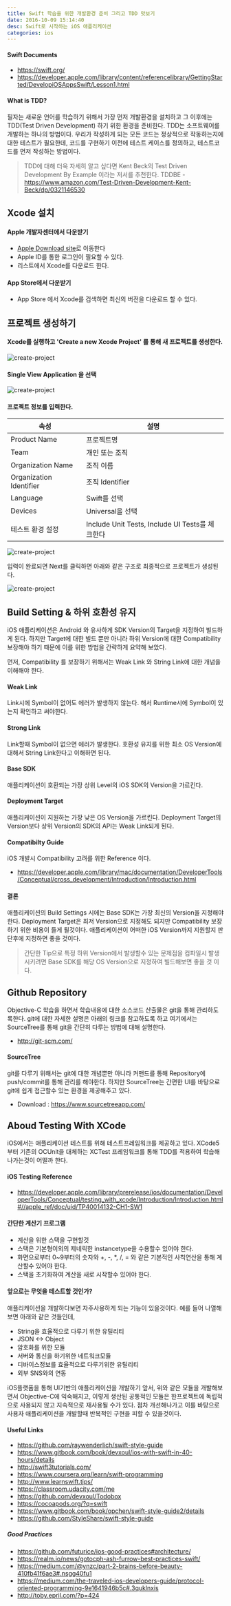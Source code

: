 ```yaml
---
title: Swift 학습을 위한 개발환경 준비 그리고 TDD 맛보기
date: 2016-10-09 15:14:40
desc: Swift로 시작하는 iOS 애플리케이션
categories: ios
---
```


#### Swift Documents

- https://swift.org/
- https://developer.apple.com/library/content/referencelibrary/GettingStarted/DevelopiOSAppsSwift/Lesson1.html

#### What is TDD?

필자는 새로운 언어를 학습하기 위해서 가장 먼저 개발환경을 설치하고 그 이후에는 TDD(Test Driven Development) 하기 위한 환경을 준비한다. TDD는 소프트웨어를 개발하는 하나의 방법이다. 우리가 작성하게 되는 모든 코드는 정상적으로 작동하는지에 대한 테스트가 필요한데, 코드를 구현하기 이전에 테스트 케이스를 정의하고, 테스트코드를 먼저 작성하는 방법이다.

> TDD에 대해 더욱 자세히 알고 싶다면 Kent Beck의 Test Driven Development By Example 이라는 저서를 추천한다.
TDDBE - https://www.amazon.com/Test-Driven-Development-Kent-Beck/dp/0321146530

## Xcode 설치

#### Apple 개발자센터에서 다운받기

- [Apple Download site](https://developer.apple.com/download/more)로 이동한다
- Apple ID를 통한 로그인이 필요할 수 있다.
- 리스트에서 Xcode를 다운로드 한다.

#### App Store에서 다운받기

- App Store 에서 Xcode를 검색하면 최신의 버전을 다운로드 할 수 있다.

## 프로젝트 생성하기

#### Xcode를 실행하고 'Create a new Xcode Project' 를 통해 새 프로젝트를 생성한다.

![create-project](http://image.toast.com/aaaaahq/xcode-create-project-1.png)

#### Single View Application 을 선택

![create-project](http://image.toast.com/aaaaahq/xcode-create-project-2.png)

#### 프로젝트 정보를 입력한다.

| 속성 | 설명  |
|-|-|
| Product Name | 프로젝트명 |
| Team | 개인 또는 조직 |
| Organization Name | 조직 이름
| Organization Identifier | 조직 Identifier
| Language | Swift를 선택
| Devices | Universal을 선택 |
| 테스트 환경 설정 | Include Unit Tests, Include UI Tests를 체크한다 |

![create-project](http://image.toast.com/aaaaahq/xcode-create-project-3.png)


입력이 완료되면 Next를 클릭하면 아래와 같은 구조로 최종적으로 프로젝트가 생성된다.

![create-project](http://image.toast.com/aaaaahq/xcode-create-project-4.png)


## Build Setting & 하위 호환성 유지

iOS 애플리케이션은 Android 와 유사하게 SDK Version의 Target을 지정하여 빌드하게 된다. 하지만 Target에 대한 빌드 뿐만 아니라 하위 Version에 대한 Compatibility 보장해야 하기 때문에 이를 위한 방법을 간략하게 요약해 보았다.

먼저, Compatibility 를 보장하기 위해서는 Weak Link 와 String Link에 대한 개념을 이해해야 한다.

#### Weak Link
Link시에 Symbol이 없어도 에러가 발생하지 않는다. 해서 Runtime시에 Symbol이 있는지 확인하고 써야한다.

#### Strong Link
Link할때 Symbol이 없으면 에러가 발생한다. 호환성 유지를 위한 최소 OS Version에 대해서 String Link한다고 이해하면 된다.

#### Base SDK
애플리케이션이 호환되는 가장 상위 Level의 iOS SDK의 Version을 가르킨다.

#### Deployment Target
애플리케이션이 지원하는 가장 낮은 OS Version을 가르킨다. Deployment Target의 Version보다 상위 Version의 SDK의 API는 Weak Link되게 된다.

#### Compatibilty Guide
iOS 개발시 Compatibility 고려를 위한 Reference 이다.

- https://developer.apple.com/library/mac/documentation/DeveloperTools/Conceptual/cross_development/Introduction/Introduction.html

#### 결론

애플리케이션의 Build Settings 시에는 Base SDK는 가장 최신의 Version을 지정해야 한다. Deployment Target은 최저 Version으로 지정해도 되지만 Compatibility 보장하기 위한 비용이 들게 될것이다.
애플리케이션이 어떠한 iOS Version까지 지원할지 판단후에 지정하면 좋을 것이다.

> 간단한 Tip으로 특정 하위 Version에서 발생할수 있는 문제점을 컴파일시 발생시키려면 Base SDK를 해당 OS Version으로 지정하여 빌드해보면 좋을 것 이다.

## Github Repository

Objective-C 학습을 하면서 학습내용에 대한 소스코드 산출물은 git을 통해 관리하도록한다. git에 대한 자세한 설명은 아래의 링크를 참고하도록 하고 여기에서는 SourceTree를 통해 git을 간단히 다루는 방법에 대해 설명한다.

- http://git-scm.com/

#### SourceTree

git를 다루기 위해서는 git에 대한 개념뿐만 아니라 커맨드를 통해 Repository에 push/commit를 통해 관리를 해야한다. 하지만 SourceTree는 간편한 UI를 바탕으로 git에 쉽게 접근할수 있는 환경을 제공해주고 있다.

- Download : https://www.sourcetreeapp.com/

## Aboud Testing With XCode

iOS에서는 애플리케이션 테스트를 위해 테스트프레임워크를 제공하고 있다. XCode5부터 기존의 OCUnit을 대체하는 XCTest 프레임워크를 통해 TDD를 적용하여 학습해 나가는것이 어떨까 한다.

#### iOS Testing Reference

- https://developer.apple.com/library/prerelease/ios/documentation/DeveloperTools/Conceptual/testing_with_xcode/Introduction/Introduction.html#//apple_ref/doc/uid/TP40014132-CH1-SW1

#### 간단한 계산기 프로그램

- 계산을 위한 스택을 구현할것
- 스택은 기본형이외의 제네릭한 instancetype을 수용할수 있어야 한다.
- 화면으로부터 0~9부터의 숫자와 +, -, *, /, = 와 같은 기본적인 사칙연산을 통해 계산할수 있어야 한다.
- 스택을 초기화하여 계산을 새로 시작할수 있어야 한다.

#### 앞으로는 무엇을 테스트할 것인가?
애플리케이션을 개발하다보면 자주사용하게 되는 기능이 있을것이다. 예를 들어 나열해보면 아래와 같은 것들인데,

- String을 효율적으로 다루기 위한 유틸리티
- JSON <-> Object
- 암호화를 위한 모듈
- 서버와 통신을 하기위한 네트워크모듈
- 디바이스정보를 효율적으로 다루기위한 유틸리티
- 외부 SNS와의 연동

iOS플랫폼을 통해 UI기반의 애플리케이션을 개발하기 앞서, 위와 같은 모듈을 개발해보면서 Objective-C에 익숙해지고, 이렇게 생산된 공통적인 모듈은 한프로젝트에 독립적으로 사용되지 않고 지속적으로 재사용될 수가 있다. 점차 개선해나가고 이를 바탕으로 사용자 애플리케이션을 개발할때 반복적인 구현을 피할 수 있을것이다.

#### Useful Links

- https://github.com/raywenderlich/swift-style-guide
- https://www.gitbook.com/book/devxoul/ios-with-swift-in-40-hours/details
- http://swift3tutorials.com/ 
- https://www.coursera.org/learn/swift-programming
- http://www.learnswift.tips/
- https://classroom.udacity.com/me
- https://github.com/devxoul/Todobox
- https://cocoapods.org/?q=swift
- https://www.gitbook.com/book/opchen/swift-style-guide2/details
- https://github.com/StyleShare/swift-style-guide


##### Good Practices

- https://github.com/futurice/ios-good-practices#architecture/
- https://realm.io/news/gotocph-ash-furrow-best-practices-swift/
- https://medium.com/@ynzc/part-2-brains-before-beauty-410fb41f6ae3#.nsgg40fu1
- https://medium.com/the-traveled-ios-developers-guide/protocol-oriented-programming-9e1641946b5c#.3quklnxis
- http://toby.epril.com/?p=424